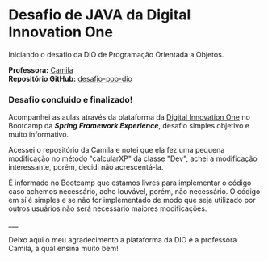 <h1>Desafio de JAVA da Digital Innovation One</h1>
<p>Iniciando o desafio da DIO de Programação Orientada a Objetos.</p>

<p><b>Professora:</b> <a href="https://github.com/cami-la">Camila</a><br>
<b>Repositório GitHub:</b> <a href="https://github.com/cami-la/desafio-poo-dio">desafio-poo-dio</a></p>

<h3>Desafio concluido e finalizado!</h3>
<p>Acompanhei as aulas através da plataforma da <a href="https://www.dio.me">Digital Innovation One</a> no Bootcamp da <b><i>Spring Framework Experience</i></b>, desafio simples objetivo e muito informativo.</p>
<p>Acessei o repositório da Camila e notei que ela fez uma pequena modificação no método "calcularXP" da classe "Dev", achei a modificação interessante, porém, decidi não acrescentá-la.</p>
<p>É informado no Bootcamp que estamos livres para implementar o código caso achemos necessário, acho louvável, porém, não necessário. O código em sí é simples e se não for implementado de modo que seja utilizado por outros usuários não será necessário maiores modificações.</p>
<p>___</p>
<p>Deixo aqui o meu agradecimento a plataforma da DIO e a professora Camila, a qual ensina muito bem!</p>

